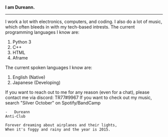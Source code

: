 **I am Dureann.**

----

I work a lot with electronics, computers, and coding. I also do a lot of music, which often bleeds in with my tech-based intrests.
The current programming languages I know are:
1. Python 3
2. C++
3. HTML
4. Aframe

The current spoken languages I know are:
1. English (Native)
2. Japanese (Developing)

If you want to reach out to me for any reason (even for a chat), please contact me via discord: TR77#9967
If you want to check out my music, search "Silver October" on Spotify/BandCamp

    -   Dureann
    Anti-Club
    
    Forever dreaming about airplanes and their lights,
    When it's foggy and rainy and the year is 2015.

